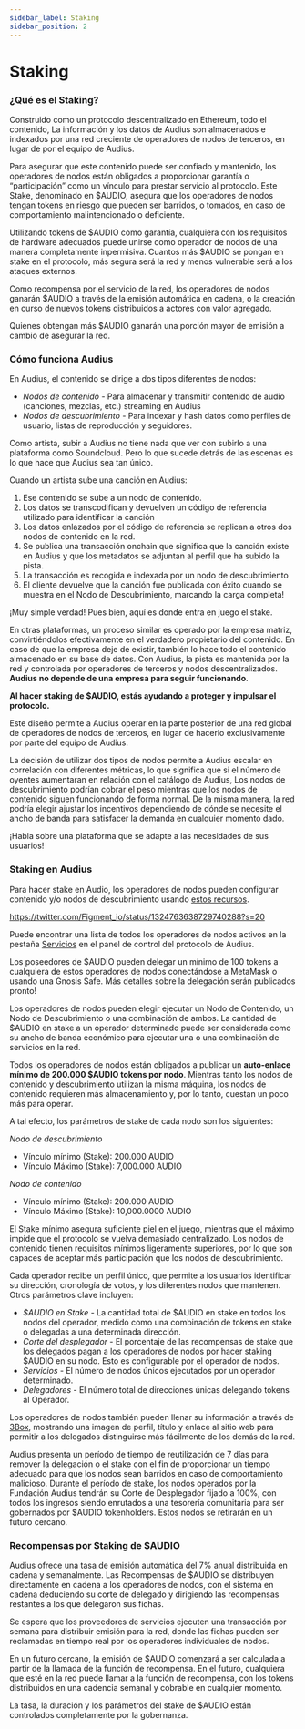 ```yaml
---
sidebar_label: Staking
sidebar_position: 2
---
```


# Staking

### ¿Qué es el Staking?

Construido como un protocolo descentralizado en Ethereum, todo el contenido, La información y los datos de Audius son almacenados e indexados por una red creciente de operadores de nodos de terceros, en lugar de por el equipo de Audius.

Para asegurar que este contenido puede ser confiado y mantenido, los operadores de nodos están obligados a proporcionar garantía o “participación” como un vínculo para prestar servicio al protocolo. Este Stake, denominado en $AUDIO, asegura que los operadores de nodos tengan tokens en riesgo que pueden ser barridos, o tomados, en caso de comportamiento malintencionado o deficiente.

Utilizando tokens de $AUDIO como garantía, cualquiera con los requisitos de hardware adecuados puede unirse como operador de nodos de una manera completamente inpermisiva. Cuantos más $AUDIO se pongan en stake en el protocolo, más segura será la red y menos vulnerable será a los ataques externos.

Como recompensa por el servicio de la red, los operadores de nodos ganarán $AUDIO a través de la emisión automática en cadena, o la creación en curso de nuevos tokens distribuidos a actores con valor agregado.

Quienes obtengan más $AUDIO ganarán una porción mayor de emisión a cambio de asegurar la red.

### Cómo funciona Audius

En Audius, el contenido se dirige a dos tipos diferentes de nodos:

* _Nodos de contenido_ - Para almacenar y transmitir contenido de audio \(canciones, mezclas, etc.\) streaming en Audius
* _Nodos de descubrimiento_ - Para indexar y hash datos como perfiles de usuario, listas de reproducción y seguidores.

Como artista, subir a Audius no tiene nada que ver con subirlo a una plataforma como Soundcloud. Pero lo que sucede detrás de las escenas es lo que hace que Audius sea tan único.

Cuando un artista sube una canción en Audius:

1. Ese contenido se sube a un nodo de contenido.
2. Los datos se transcodifican y devuelven un código de referencia utilizado para identificar la canción
3. Los datos enlazados por el código de referencia se replican a otros dos nodos de contenido en la red.
4. Se publica una transacción onchain que significa que la canción existe en Audius y que los metadatos se adjuntan al perfil que ha subido la pista.
5. La transacción es recogida e indexada por un nodo de descubrimiento
6. El cliente devuelve que la canción fue publicada con éxito cuando se muestra en el Nodo de Descubrimiento, marcando la carga completa!

¡Muy simple verdad! Pues bien, aquí es donde entra en juego el stake.

En otras plataformas, un proceso similar es operado por la empresa matriz, convirtiéndolos efectivamente en el verdadero propietario del contenido. En caso de que la empresa deje de existir, también lo hace todo el contenido almacenado en su base de datos. Con Audius, la pista es mantenida por la red y controlada por operadores de terceros y nodos descentralizados. **Audius no depende de una empresa para seguir funcionando**.

**Al hacer staking de $AUDIO, estás ayudando a proteger y impulsar el protocolo.**

Este diseño permite a Audius operar en la parte posterior de una red global de operadores de nodos de terceros, en lugar de hacerlo exclusivamente por parte del equipo de Audius.

La decisión de utilizar dos tipos de nodos permite a Audius escalar en correlación con diferentes métricas, lo que significa que si el número de oyentes aumentaran en relación con el catálogo de Audius, Los nodos de descubrimiento podrían cobrar el peso mientras que los nodos de contenido siguen funcionando de forma normal. De la misma manera, la red podría elegir ajustar los incentivos dependiendo de dónde se necesite el ancho de banda para satisfacer la demanda en cualquier momento dado.

¡Habla sobre una plataforma que se adapte a las necesidades de sus usuarios!

### **Staking en Audius**

Para hacer stake en Audio, los operadores de nodos pueden configurar contenido y/o nodos de descubrimiento usando [estos recursos](https://github.com/AudiusProject/apps/wiki/Staking-Resources).

https://twitter.com/Figment_io/status/1324763638729740288?s=20

Puede encontrar una lista de todos los operadores de nodos activos en la pestaña [Servicios](https://dashboard.audius.org/services) en el panel de control del protocolo de Audius.

Los poseedores de $AUDIO pueden delegar un mínimo de 100 tokens a cualquiera de estos operadores de nodos conectándose a MetaMask o usando una Gnosis Safe. Más detalles sobre la delegación serán publicados pronto!

Los operadores de nodos pueden elegir ejecutar un Nodo de Contenido, un Nodo de Descubrimiento o una combinación de ambos. La cantidad de $AUDIO en stake a un operador determinado puede ser considerada como su ancho de banda económico para ejecutar una o una combinación de servicios en la red.

Todos los operadores de nodos están obligados a publicar un **auto-enlace mínimo de 200.000 $AUDIO tokens por nodo**. Mientras tanto los nodos de contenido y descubrimiento utilizan la misma máquina, los nodos de contenido requieren más almacenamiento y, por lo tanto, cuestan un poco más para operar.

A tal efecto, los parámetros de stake de cada nodo son los siguientes:

_Nodo de descubrimiento_

* Vínculo mínimo (Stake): 200.000 AUDIO
* Vínculo Máximo (Stake): 7,000.000 AUDIO

_Nodo de contenido_

* Vínculo mínimo (Stake): 200.000 AUDIO
* Vínculo Máximo (Stake): 10,000.0000 AUDIO

El Stake mínimo asegura suficiente piel en el juego, mientras que el máximo impide que el protocolo se vuelva demasiado centralizado. Los nodos de contenido tienen requisitos mínimos ligeramente superiores, por lo que son capaces de aceptar más participación que los nodos de descubrimiento.

Cada operador recibe un perfil único, que permite a los usuarios identificar su dirección, cronología de votos, y los diferentes nodos que mantenen. Otros parámetros clave incluyen:

* _$AUDIO en Stake_ - La cantidad total de $AUDIO en stake en todos los nodos del operador, medido como una combinación de tokens en stake o delegadas a una determinada dirección.
* _Corte del desplegador_ - El porcentaje de las recompensas de stake que los delegados pagan a los operadores de nodos por hacer staking $AUDIO en su nodo. Esto es configurable por el operador de nodos.
* _Servicios_ - El número de nodos únicos ejecutados por un operador determinado.
* _Delegadores_ - El número total de direcciones únicas delegando tokens al Operador.

Los operadores de nodos también pueden llenar su información a través de [3Box](https://3box.io/), mostrando una imagen de perfil, título y enlace al sitio web para permitir a los delegados distinguirse más fácilmente de los demás de la red.

Audius presenta un período de tiempo de reutilización de 7 días para remover la delegación o el stake con el fin de proporcionar un tiempo adecuado para que los nodos sean barridos en caso de comportamiento malicioso. Durante el período de stake, los nodos operados por la Fundación Audius tendrán su Corte de Desplegador fijado a 100%, con todos los ingresos siendo enrutados a una tesorería comunitaria para ser gobernados por $AUDIO tokenholders. Estos nodos se retirarán en un futuro cercano.

### **Recompensas por Staking de $AUDIO**

Audius ofrece una tasa de emisión automática del 7% anual distribuida en cadena y semanalmente. Las Recompensas de $AUDIO se distribuyen directamente en cadena a los operadores de nodos, con el sistema en cadena deduciendo su corte de delegado y dirigiendo las recompensas restantes a los que delegaron sus fichas.

Se espera que los proveedores de servicios ejecuten una transacción por semana para distribuir emisión para la red, donde las fichas pueden ser reclamadas en tiempo real por los operadores individuales de nodos.

En un futuro cercano, la emisión de $AUDIO comenzará a ser calculada a partir de la llamada de la función de recompensa. En el futuro, cualquiera que esté en la red puede llamar a la función de recompensa, con los tokens distribuidos en una cadencia semanal y cobrable en cualquier momento.

La tasa, la duración y los parámetros del stake de $AUDIO están controlados completamente por la gobernanza.
